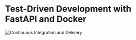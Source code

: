 # Test-Driven Development with FastAPI and Docker

![Continuous Integration and Delivery](https://github.com/Alek-dr/fastapi-tdd-docker/workflows/Continuous%20Integration%20and%20Delivery/badge.svg?branch=master)